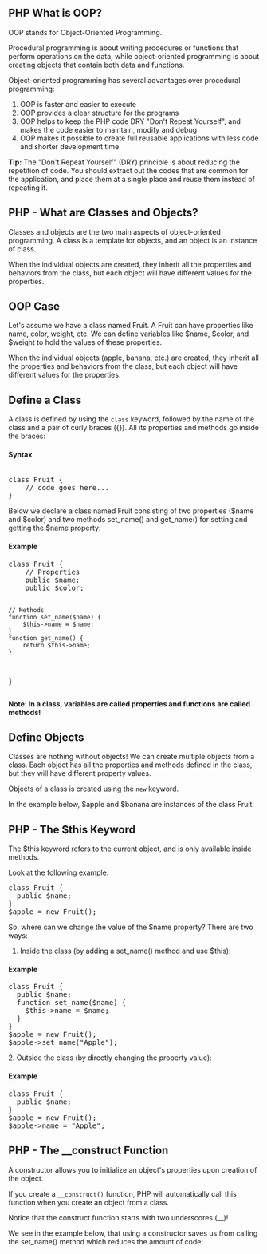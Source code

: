 PHP What is OOP?
---------------------
OOP stands for Object-Oriented Programming.

Procedural programming is about writing procedures or functions that perform operations on the data, while object-oriented programming is about creating objects that contain both data and functions.

Object-oriented programming has several advantages over procedural programming:

1. OOP is faster and easier to execute
2. OOP provides a clear structure for the programs
3. OOP helps to keep the PHP code DRY "Don't Repeat Yourself", and makes the code easier to maintain, modify and debug
4. OOP makes it possible to create full reusable applications with less code and shorter development time

<strong>Tip:</strong> The "Don't Repeat Yourself" (DRY) principle is about reducing the repetition of code. You should extract out the codes that are common for the application, and place them at a single place and reuse them instead of repeating it.

PHP - What are Classes and Objects?
---------------------------------------
Classes and objects are the two main aspects of object-oriented programming.
A class is a template for objects, and an object is an instance of class.

When the individual objects are created, they inherit all the properties and behaviors from the class, but each object will have different values for the properties.

OOP Case
-------------
Let's assume we have a class named Fruit. A Fruit can have properties like name, color, weight, etc. We can define variables like $name, $color, and $weight to hold the values of these properties.

When the individual objects (apple, banana, etc.) are created, they inherit all the properties and behaviors from the class, but each object will have different values for the properties.

Define a Class
-----------------
A class is defined by using the <code>class</code> keyword, followed by the name of the class and a pair of curly braces ({}). All its properties and methods go inside the braces:

<h4>Syntax</h4>
<pre> 
class Fruit {
    // code goes here...
}
</pre>

Below we declare a class named Fruit consisting of two properties ($name and $color) and two methods set_name() and get_name() for setting and getting the $name property:

<h4>Example</h4>
<pre>
class Fruit {
    // Properties
    public $name;
    public $color;

    // Methods
    function set_name($name) {
        $this->name = $name;
    }
    function get_name() {
        return $this->name;
    }
}
</pre>

<strong>Note: In a class, variables are called properties and functions are called methods!</strong>

Define Objects
------------------
Classes are nothing without objects! We can create multiple objects from a class. Each object has all the properties and methods defined in the class, but they will have different property values.

Objects of a class is created using the <code>new</code> keyword.

In the example below, $apple and $banana are instances of the class Fruit:

PHP - The $this Keyword
------------------------
The $this keyword refers to the current object, and is only available inside methods.

Look at the following example:
<pre>
class Fruit {
  public $name;
}
$apple = new Fruit();
</pre>

So, where can we change the value of the $name property? There are two ways:

1. Inside the class (by adding a set_name() method and use $this):

<h4>Example</h4>
<pre>
class Fruit {
  public $name;
  function set_name($name) {
    $this->name = $name;
  }
}
$apple = new Fruit();
$apple->set_name("Apple");
</pre>
2. Outside the class (by directly changing the property value):
<h4>Example</h4>
<pre>
class Fruit {
  public $name;
}
$apple = new Fruit();
$apple->name = "Apple";
</pre>

PHP - The __construct Function
--------------------------------
A constructor allows you to initialize an object's properties upon creation of the object.

If you create a <code>__construct()</code> function, PHP will automatically call this function when you create an object from a class.

Notice that the construct function starts with two underscores (__)!

We see in the example below, that using a constructor saves us from calling the set_name() method which reduces the amount of code:


